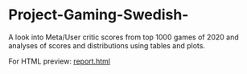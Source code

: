 # Project-Gaming-Swedish-
A look into Meta/User critic scores from top 1000 games of 2020 and analyses of scores and distributions using tables and plots. 

For HTML preview:
[report.html](https://htmlpreview.github.io/?https://github.com/NANyberg/Project-Gaming-Swedish-/blob/main/report.html)
